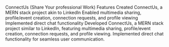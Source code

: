 ConnectUs (Share Your professional Work)
Features
Created ConnectUs, a MERN stack project akin to LinkedIn
Enabled multimedia sharing, profile/event creation, connection requests, and profile viewing
Implemented direct chat functionality
Developed ConnectUs, a MERN stack project similar to LinkedIn, featuring multimedia sharing, profile/event creation, connection requests, 
and profile viewing. Implemented direct chat functionality for seamless user communication.
